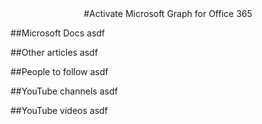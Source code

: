 <div align="center">#Activate Microsoft Graph for Office 365</div>

##Microsoft Docs
asdf

##Other articles
asdf

##People to follow
asdf

##YouTube channels
asdf

##YouTube videos
asdf